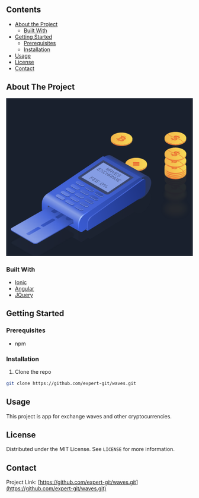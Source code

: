 <!-- TABLE OF CONTENTS -->
## Contents

* [About the Project](#about-the-project)
  * [Built With](#built-with)
* [Getting Started](#getting-started)
  * [Prerequisites](#prerequisites)
  * [Installation](#installation)
* [Usage](#usage)
* [License](#license)
* [Contact](#contact)



<!-- ABOUT THE PROJECT -->
## About The Project

[![Product Name Screen Shot][product-screenshot]](https://flyjets.com)

### Built With
* [Ionic](https://ionicframework.com)
* [Angular](https://angular.io)
* [JQuery](https://jquery.com)



<!-- GETTING STARTED -->
## Getting Started

### Prerequisites

* npm

### Installation

1. Clone the repo
```sh
git clone https://github.com/expert-git/waves.git
```


<!-- USAGE EXAMPLES -->
## Usage

This project is app for exchange waves and other cryptocurrencies.



<!-- LICENSE -->
## License

Distributed under the MIT License. See `LICENSE` for more information.



<!-- CONTACT -->
## Contact

Project Link: [https://github.com/expert-git/waves.git](https://github.com/expert-git/waves.git)

[product-screenshot]: image.png
